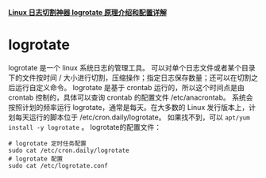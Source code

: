 
**[Linux 日志切割神器 logrotate 原理介绍和配置详解](https://wsgzao.github.io/post/logrotate/)**

# logrotate
logrotate 是一个 linux 系统日志的管理工具。
可以对单个日志文件或者某个目录下的文件按时间 / 大小进行切割，压缩操作；指定日志保存数量；还可以在切割之后运行自定义命令。
logrotate 是基于 crontab 运行的，所以这个时间点是由 crontab 控制的，具体可以查询 crontab 的配置文件 /etc/anacrontab。 
系统会按照计划的频率运行 logrotate，通常是每天。在大多数的 Linux 发行版本上，计划每天运行的脚本位于 /etc/cron.daily/logrotate。
如果找不到，可以 `apt/yum install -y logrotate` 。
logrotate的配置文件：
```shell script
# logrotate 定时任务配置
sudo cat /etc/cron.daily/logrotate
# logrotate 配置
sudo cat /etc/logrotate.conf
```
